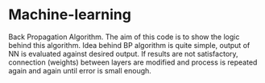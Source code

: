 # Machine-learning
Back Propagation Algorithm. The aim of this code is to show the logic behind this algorithm. 
Idea behind BP algorithm is quite simple, output of NN is evaluated against desired output. 
If results are not satisfactory, connection (weights) between layers are modified and process is repeated again and again until error is small enough.
